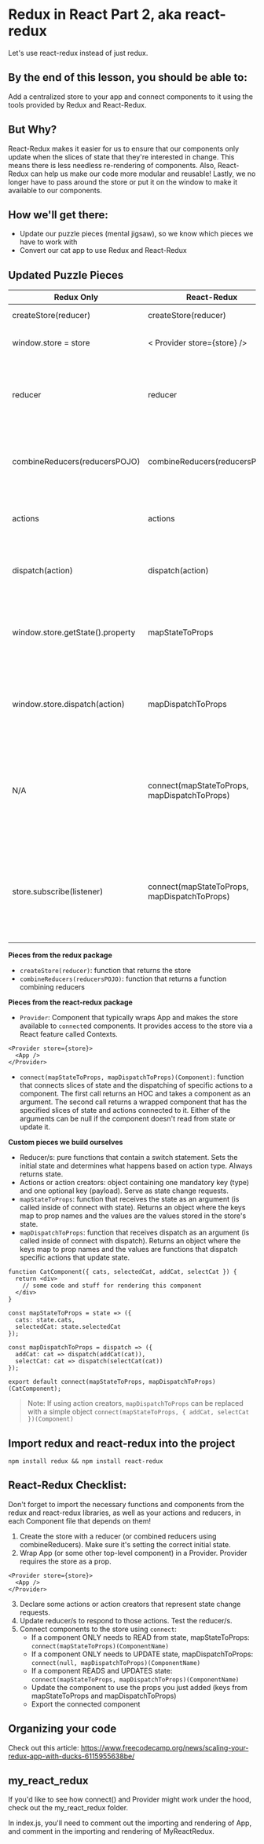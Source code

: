 # Redux in React Part 2, aka react-redux
Let's use react-redux instead of just redux.

## By the end of this lesson, you should be able to:
Add a centralized store to your app and connect components to it using the tools provided by Redux and React-Redux.

## But Why?
React-Redux makes it easier for us to ensure that our components only update when the slices of state that they're interested in change. This means there is less needless re-rendering of components. Also, React-Redux can help us make our code more modular and reusable! Lastly, we no longer have to pass around the store or put it on the window to make it available to our components.

## How we'll get there:
- Update our puzzle pieces (mental jigsaw), so we know which pieces we have to work with
- Convert our cat app to use Redux and React-Redux

## Updated Puzzle Pieces

Redux Only | React-Redux | Purpose
-----------|-------------|-----------
createStore(reducer) | createStore(reducer) | Create the store
window.store = store | < Provider store={store} /> | Make store available to components
reducer | reducer | Set the initial state and handle actions (state change requests)
combineReducers(reducersPOJO) | combineReducers(reducersPOJO) | Allow different reducers to handle slices of state
actions | actions | Define change requests that update state
dispatch(action) | dispatch(action) | Dispatch actions to the store to change state
window.store.getState().property | mapStateToProps | Read from state to make certain slices available to components
window.store.dispatch(action) | mapDispatchToProps | Dispatch actions from components to update state in store
N/A | connect(mapStateToProps, mapDispatchToProps) | Wrap component in another component to make slices of state and dispatch available as props
store.subscribe(listener) | connect(mapStateToProps, mapDispatchToProps) | Update component only when its slice of state changes (Yes, connect is doing all of the jobs!)

**Pieces from the redux package** 
- `createStore(reducer)`: function that returns the store
- `combineReducers(reducersPOJO)`: function that returns a function combining reducers

**Pieces from the react-redux package**
- `Provider`: Component that typically wraps App and makes the store available to `connect`ed components. It provides access to the store via a React feature called Contexts.
```
<Provider store={store}>
  <App />
</Provider>
```
- `connect(mapStateToProps, mapDispatchToProps)(Component)`: function that connects slices of state and the dispatching of specific actions to a component. The first call returns an HOC and takes a component as an argument. The second call returns a wrapped component that has the specified slices of state and actions connected to it. Either of the arguments can be null if the component doesn't read from state or update it.

**Custom pieces we build ourselves**
- Reducer/s: pure functions that contain a switch statement. Sets the initial state and determines what happens based on action type. Always returns state.
- Actions or action creators: object containing one mandatory key (type) and one optional key (payload). Serve as state change requests.
- `mapStateToProps`: function that receives the state as an argument (is called inside of connect with state). Returns an object where the keys map to prop names and the values are the values stored in the store's state.
- `mapDispatchToProps`: function that receives dispatch as an argument (is called inside of connect with dispatch). Returns an object where the keys map to prop names and the values are functions that dispatch specific actions that update state.

```
function CatComponent({ cats, selectedCat, addCat, selectCat }) {
  return <div>
    // some code and stuff for rendering this component
  </div>
}

const mapStateToProps = state => ({
  cats: state.cats,
  selectedCat: state.selectedCat
});

const mapDispatchToProps = dispatch => ({
  addCat: cat => dispatch(addCat(cat)),
  selectCat: cat => dispatch(selectCat(cat))
});

export default connect(mapStateToProps, mapDispatchToProps)(CatComponent);
```

> Note: If using action creators, `mapDispatchToProps` can be replaced with a simple object `connect(mapStateToProps, { addCat, selectCat })(Component)`

## Import redux and react-redux into the project
`npm install redux && npm install react-redux`

## React-Redux Checklist:
Don't forget to import the necessary functions and components from the redux and react-redux libraries, as well as your actions and reducers, in each Component file that depends on them!

1. Create the store with a reducer (or combined reducers using combineReducers). Make sure it's setting the correct initial state.
2. Wrap App (or some other top-level component) in a Provider. Provider requires the store as a prop.
```
<Provider store={store}>
  <App />
</Provider>
```
3. Declare some actions or action creators that represent state change requests.
4. Update reducer/s to respond to those actions. Test the reducer/s.
5. Connect components to the store using `connect`:
    - If a component ONLY needs to READ from state, mapStateToProps: `connect(mapStateToProps)(ComponentName)`
    - If a component ONLY needs to UPDATE state, mapDispatchToProps: `connect(null, mapDispatchToProps)(ComponentName)`
    - If a component READS and UPDATES state: `connect(mapStateToProps, mapDispatchToProps)(ComponentName)`
    - Update the component to use the props you just added (keys from mapStateToProps and mapDispatchToProps)
    - Export the connected component

## Organizing your code
Check out this article: https://www.freecodecamp.org/news/scaling-your-redux-app-with-ducks-6115955638be/

## my_react_redux
If you'd like to see how connect() and Provider might work under the hood, check out the my_react_redux folder.

In index.js, you'll need to comment out the importing and rendering of App, and comment in the importing and rendering of MyReactRedux.
